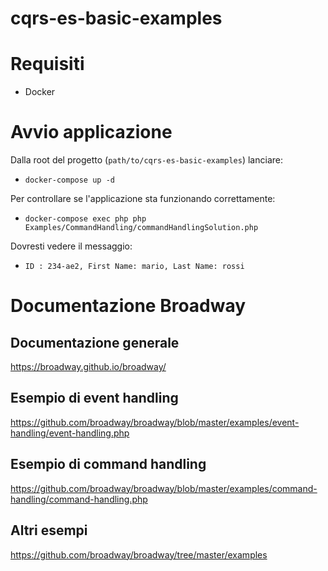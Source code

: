 # cqrs-es-basic-examples

# Requisiti

- Docker

# Avvio applicazione

Dalla root del progetto (`path/to/cqrs-es-basic-examples`) lanciare:
- `docker-compose up -d`

Per controllare se l'applicazione sta funzionando correttamente:
- `docker-compose exec php php Examples/CommandHandling/commandHandlingSolution.php`

Dovresti vedere il messaggio:
- `ID : 234-ae2, First Name: mario, Last Name: rossi`

# Documentazione Broadway

## Documentazione generale
https://broadway.github.io/broadway/

## Esempio di event handling
https://github.com/broadway/broadway/blob/master/examples/event-handling/event-handling.php

## Esempio di command handling
https://github.com/broadway/broadway/blob/master/examples/command-handling/command-handling.php

## Altri esempi
https://github.com/broadway/broadway/tree/master/examples
